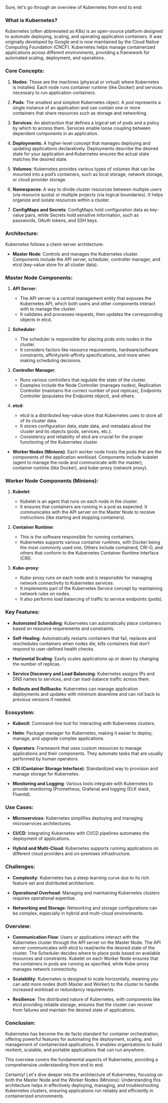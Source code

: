 Sure, let's go through an overview of Kubernetes from end to end:

### What is Kubernetes?
Kubernetes (often abbreviated as K8s) is an open-source platform designed to automate deploying, scaling, and operating application containers. It was originally developed by Google and is now maintained by the Cloud Native Computing Foundation (CNCF). Kubernetes helps manage containerized applications across different environments, providing a framework for automated scaling, deployment, and operations.

### Core Concepts:

1. **Nodes**: These are the machines (physical or virtual) where Kubernetes is installed. Each node runs container runtime (like Docker) and services necessary to run application containers.

2. **Pods**: The smallest and simplest Kubernetes object. A pod represents a single instance of an application and can contain one or more containers that share resources such as storage and networking.

3. **Services**: An abstraction that defines a logical set of pods and a policy by which to access them. Services enable loose coupling between dependent components in an application.

4. **Deployments**: A higher-level concept that manages deploying and updating applications declaratively. Deployments describe the desired state for your application and Kubernetes ensures the actual state matches the desired state.

5. **Volumes**: Kubernetes provides various types of volumes that can be mounted into a pod’s containers, such as local storage, network storage, or cloud provider storage.

6. **Namespaces**: A way to divide cluster resources between multiple users (via resource quota) or multiple projects (via logical boundaries). It helps organize and isolate resources within a cluster.

7. **ConfigMaps and Secrets**: ConfigMaps hold configuration data as key-value pairs, while Secrets hold sensitive information, such as passwords, OAuth tokens, and SSH keys.

### Architecture:

Kubernetes follows a client-server architecture:

- **Master Node**: Controls and manages the Kubernetes cluster. Components include the API server, scheduler, controller manager, and etcd (key-value store for all cluster data).
  
### Master Node Components:

1. **API Server**:
   - The API server is a central management entity that exposes the Kubernetes API, which both users and other components interact with to manage the cluster.
   - It validates and processes requests, then updates the corresponding objects in etcd.

2. **Scheduler**:
   - The scheduler is responsible for placing pods onto nodes in the cluster.
   - It considers factors like resource requirements, hardware/software constraints, affinity/anti-affinity specifications, and more when making scheduling decisions.

3. **Controller Manager**:
   - Runs various controllers that regulate the state of the cluster.
   - Examples include the Node Controller (manages nodes), Replication Controller (maintains the correct number of pod replicas), Endpoints Controller (populates the Endpoints object), and others.

4. **etcd**:
   - etcd is a distributed key-value store that Kubernetes uses to store all of its cluster data.
   - It stores configuration data, state data, and metadata about the cluster and its objects (pods, services, etc.).
   - Consistency and reliability of etcd are crucial for the proper functioning of the Kubernetes cluster.
  
- **Worker Nodes (Minions)**: Each worker node hosts the pods that are the components of the application workload. Components include kubelet (agent to manage the node and communicate with the master), container runtime (like Docker), and kube-proxy (network proxy).

  
### Worker Node Components (Minions):

1. **Kubelet**:
   - Kubelet is an agent that runs on each node in the cluster.
   - It ensures that containers are running in a pod as expected. It communicates with the API server on the Master Node to receive instructions (like starting and stopping containers).

2. **Container Runtime**:
   - This is the software responsible for running containers.
   - Kubernetes supports various container runtimes, with Docker being the most commonly used one. Others include containerd, CRI-O, and others that conform to the Kubernetes Container Runtime Interface (CRI).

3. **Kube-proxy**:
   - Kube-proxy runs on each node and is responsible for managing network connectivity to Kubernetes services.
   - It implements part of the Kubernetes Service concept by maintaining network rules on nodes.
   - It also performs load balancing of traffic to service endpoints (pods).

### Key Features:

- **Automated Scheduling**: Kubernetes can automatically place containers based on resource requirements and constraints.
  
- **Self-Healing**: Automatically restarts containers that fail, replaces and reschedules containers when nodes die, kills containers that don’t respond to user-defined health checks.
  
- **Horizontal Scaling**: Easily scales applications up or down by changing the number of replicas.
  
- **Service Discovery and Load Balancing**: Kubernetes assigns IPs and DNS names to services, and can load-balance traffic across them.
  
- **Rollouts and Rollbacks**: Kubernetes can manage application deployments and updates with minimum downtime and can roll back to previous versions if needed.

### Ecosystem:

- **Kubectl**: Command-line tool for interacting with Kubernetes clusters.
  
- **Helm**: Package manager for Kubernetes, making it easier to deploy, manage, and upgrade complex applications.
  
- **Operators**: Framework that uses custom resources to manage applications and their components. They automate tasks that are usually performed by human operators.
  
- **CSI (Container Storage Interface)**: Standardized way to provision and manage storage for Kubernetes.
  
- **Monitoring and Logging**: Various tools integrate with Kubernetes to provide monitoring (Prometheus, Grafana) and logging (ELK stack, Fluentd).

### Use Cases:

- **Microservices**: Kubernetes simplifies deploying and managing microservices architectures.
  
- **CI/CD**: Integrating Kubernetes with CI/CD pipelines automates the deployment of applications.
  
- **Hybrid and Multi-Cloud**: Kubernetes supports running applications on different cloud providers and on-premises infrastructure.

### Challenges:

- **Complexity**: Kubernetes has a steep learning curve due to its rich feature set and distributed architecture.
  
- **Operational Overhead**: Managing and maintaining Kubernetes clusters requires operational expertise.
  
- **Networking and Storage**: Networking and storage configurations can be complex, especially in hybrid and multi-cloud environments.




### Overview:

- **Communication Flow**: Users or applications interact with the Kubernetes cluster through the API server on the Master Node. The API server communicates with etcd to read/write the desired state of the cluster. The Scheduler decides where to place pods based on available resources and constraints. Kubelet on each Worker Node ensures that the containers in pods are running as specified, while Kube-proxy manages network connectivity.

- **Scalability**: Kubernetes is designed to scale horizontally, meaning you can add more nodes (both Master and Worker) to the cluster to handle increased workload or redundancy requirements.

- **Resilience**: The distributed nature of Kubernetes, with components like etcd providing reliable storage, ensures that the cluster can recover from failures and maintain the desired state of applications.

### Conclusion:
Kubernetes has become the de facto standard for container orchestration, offering powerful features for automating the deployment, scaling, and management of containerized applications. It enables organizations to build resilient, scalable, and portable applications that can run anywhere.

This overview covers the fundamental aspects of Kubernetes, providing a comprehensive understanding from end to end.

Certainly! Let's dive deeper into the architecture of Kubernetes, focusing on both the Master Node and the Worker Nodes (Minions):
Understanding this architecture helps in effectively deploying, managing, and troubleshooting Kubernetes clusters, ensuring applications run reliably and efficiently in containerized environments.
